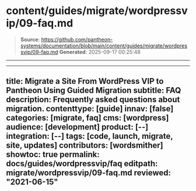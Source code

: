 # content/guides/migrate/wordpressvip/09-faq.md

> **Source**: https://github.com/pantheon-systems/documentation/blob/main/content/guides/migrate/wordpressvip/09-faq.md
> **Generated**: 2025-09-17 00:25:48

---

---
title: Migrate a Site From WordPress VIP to Pantheon Using Guided Migration
subtitle: FAQ
description: Frequently asked questions about migration.
contenttype: [guide]
innav: [false]
categories: [migrate, faq]
cms: [wordpress]
audience: [development]
product: [--]
integration: [--]
tags: [code, launch, migrate, site, updates]
contributors: [wordsmither]
showtoc: true
permalink: docs/guides/wordpressvip/faq
editpath: migrate/wordpressvip/09-faq.md
reviewed: "2021-06-15"
---

<Partial file="migrate/faq-general.md" />
<Partial file="migrate/faq-wordpress.md" />
